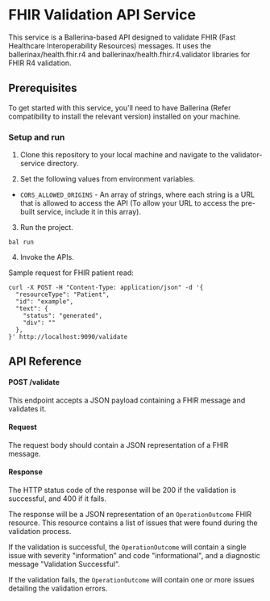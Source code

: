 # FHIR Validation API Service

This service is a Ballerina-based API designed to validate FHIR (Fast Healthcare Interoperability Resources) messages. It uses the ballerinax/health.fhir.r4 and ballerinax/health.fhir.r4.validator libraries for FHIR R4 validation.

## Prerequisites
To get started with this service, you'll need to have Ballerina (Refer compatibility to install the relevant version) installed on your machine. 

### Setup and run

1. Clone this repository to your local machine and navigate to the validator-service directory.

2. Set the following values from environment variables.

- `CORS_ALLOWED_ORIGINS` - An array of strings, where each string is a URL that is allowed to access the API (To allow your URL to access the pre-built service, include it in this array).

3. Run the project.

```ballerina
bal run
```

4. Invoke the APIs.

Sample request for FHIR patient read:

```
curl -X POST -H "Content-Type: application/json" -d '{
  "resourceType": "Patient",
  "id": "example",
  "text": {
    "status": "generated",
    "div": ""
  },
}' http://localhost:9090/validate
```



## API Reference

#### POST /validate

This endpoint accepts a JSON payload containing a FHIR message and validates it.

#### Request

The request body should contain a JSON representation of a FHIR message.

#### Response

The HTTP status code of the response will be 200 if the validation is successful, and 400 if it fails.

The response will be a JSON representation of an `OperationOutcome` FHIR resource. This resource contains a list of issues that were found during the validation process.

If the validation is successful, the `OperationOutcome` will contain a single issue with severity "information" and code "informational", and a diagnostic message "Validation Successful".

If the validation fails, the `OperationOutcome` will contain one or more issues detailing the validation errors.

